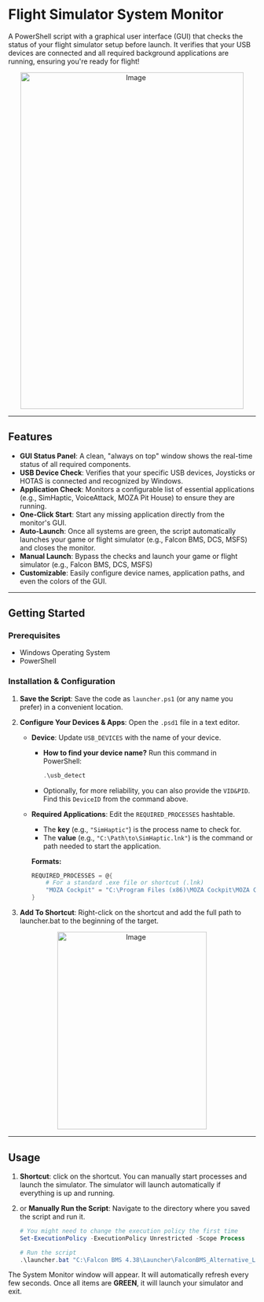# Flight Simulator System Monitor

A PowerShell script with a graphical user interface (GUI) that checks the status of your flight simulator setup before launch. It verifies that your USB devices are connected and all required background applications are running, ensuring you're ready for flight\!

<p align="center">
<img width="454" height="685" alt="Image" src="https://github.com/user-attachments/assets/5b6a745f-2d78-4ebf-b569-43d8b6728c89" />
</p>

-----

## Features

  * **GUI Status Panel**: A clean, "always on top" window shows the real-time status of all required components.
  * **USB Device Check**: Verifies that your specific USB devices, Joysticks or HOTAS is connected and recognized by Windows.
  * **Application Check**: Monitors a configurable list of essential applications (e.g., SimHaptic, VoiceAttack, MOZA Pit House) to ensure they are running.
  * **One-Click Start**: Start any missing application directly from the monitor's GUI.
  * **Auto-Launch**: Once all systems are green, the script automatically launches your game or flight simulator (e.g., Falcon BMS, DCS, MSFS) and closes the monitor.
  * **Manual Launch**: Bypass the checks and launch your game or flight simulator (e.g., Falcon BMS, DCS, MSFS)
  * **Customizable**: Easily configure device names, application paths, and even the colors of the GUI.

-----

## Getting Started

### Prerequisites

  * Windows Operating System
  * PowerShell

### Installation & Configuration

1.  **Save the Script**: Save the code as `launcher.ps1` (or any name you prefer) in a convenient location.

2.  **Configure Your Devices & Apps**: Open the `.psd1` file in a text editor.

      * **Device**: Update `USB_DEVICES` with the name of your device.

          * **How to find your device name?** Run this command in PowerShell:
            ```powershell
            .\usb_detect
            ```
          * Optionally, for more reliability, you can also provide the `VID&PID`. Find this `DeviceID` from the command above.

      * **Required Applications**: Edit the `REQUIRED_PROCESSES` hashtable.

          * The **key** (e.g., `"SimHaptic"`) is the process name to check for.
          * The **value** (e.g., `"C:\Path\to\SimHaptic.lnk"`) is the command or path needed to start the application.

        **Formats:**

        ```powershell
        REQUIRED_PROCESSES = @{
            # For a standard .exe file or shortcut (.lnk)
            "MOZA Cockpit" = "C:\Program Files (x86)\MOZA Cockpit\MOZA Cockpit.exe"
        }
        ```
    
3.  **Add To Shortcut**: Right-click on the shortcut and add the full path to launcher.bat to the beginning of the target.

<p align="center">
<img width="304" height="402" alt="Image" src="https://github.com/user-attachments/assets/9f212ea6-e32b-4605-8eea-aece62463491" />
</p>

-----

## Usage
    
1.  **Shortcut**: click on the shortcut.  You can manually start processes and launch the simulator.  The simulator will launch automatically if everything is up and running.

2.  or **Manually Run the Script**: Navigate to the directory where you saved the script and run it.

    ```powershell
    # You might need to change the execution policy the first time
    Set-ExecutionPolicy -ExecutionPolicy Unrestricted -Scope Process

    # Run the script
    .\launcher.bat "C:\Falcon BMS 4.38\Launcher\FalconBMS_Alternative_Launcher.exe"
    ```

The System Monitor window will appear. It will automatically refresh every few seconds. Once all items are **GREEN**, it will launch your simulator and exit.